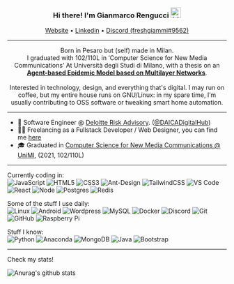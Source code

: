 
<h3 align="center">Hi there! I'm Gianmarco Rengucci <img src="https://user-images.githubusercontent.com/1303154/88677602-1635ba80-d120-11ea-84d8-d263ba5fc3c0.gif" width="24" alt="hi">
</h3>
<p align="center">
  <a href="https://freshgiammi.dev">Website</a> •
  <a href="https://www.linkedin.com/in/gianmarco-rengucci/">Linkedin</a> •
    <a href="https://discordapp.com/users/391674437696618497/">Discord (freshgiammi#9562)</a>
</p>

---
<p align="center">
Born in Pesaro but (self) made in Milan.<br>
I graduated with 102/110L in ‘Computer Science for New Media Communications’ At Università degli Studi di Milano, with a thesis on an  <a href="https://github.com/freshgiammi/tesi"><b>Agent-based Epidemic Model based on Multilayer Networks</b></a>.<br><br>
Interested in technology, design, and everything that's digital. 
I may run on coffee, but my entire house runs on GNU/Linux: in my spare time, I’m usually contributing to OSS software or tweaking smart home automation. 
</p>

---
- 💼 Software Engineer @ <a href="https://www2.deloitte.com/it/it/services/risk.html">Deloitte Risk Advisory</a>. (<a href="https://github.com/DAICADigitalHub">@DAICADigitalHub</a>)<br>
- 👨‍💻 Freelancing as a Fullstack Developer / Web Designer, you can find me <a href="https://freshgiammi.github.io">here</a><br>
- 🎓 Graduated in <a href="https://www.unimi.it/en/education/computer-science-new-media-communications">Computer Science for New Media Communications @ UniMI</a>, (2021, 102/110L)
---
Currently coding in: <br>
![JavaScript](https://img.shields.io/badge/-JavaScript-black?style=flat-square&logo=javascript)
![HTML5](https://img.shields.io/badge/-HTML5-E34F26?style=flat-square&logo=html5&logoColor=white)
![CSS3](https://img.shields.io/badge/-CSS3-1572B6?style=flat-square&logo=css3)
![Ant-Design](https://img.shields.io/badge/-AntDesign-%230170FE?style=flat-square&logo=ant-design&logoColor=white)
![TailwindCSS](https://img.shields.io/badge/tailwindcss-%2338B2AC.svg?style=flat-square&logo=tailwind-css&logoColor=white)
![VS Code](https://img.shields.io/badge/-VS%20Code-007ACC?style=flat-square&logo=visual-studio-code)
![React](https://img.shields.io/badge/-React-black?style=flat-square&logo=react&logoColor=61DAFB)
![Node](https://img.shields.io/badge/-Node.js-339933?style=flat-square&logo=node.js&logoColor=white)
![Postgres](https://img.shields.io/badge/postgres-%23316192.svg?style=flat-square&logo=postgresql&logoColor=white)
![Redis](https://img.shields.io/badge/redis-%23DD0031.svg?style=flat-square&logo=redis&logoColor=white)

Some of the stuff I use daily: <br>
![Linux](https://img.shields.io/badge/-Linux-FCC624?style=flat-square&logo=linux&logoColor=black)
![Android](https://img.shields.io/badge/Android-05150C?style=flat-square&logo=android)
![Wordpress](https://img.shields.io/badge/-Wordpress-blue?style=flat-square&logo=wordpress)
![MySQL](https://img.shields.io/badge/-MySQL-black?style=flat-square&logo=mysql&logoColor=white)
![Docker](https://img.shields.io/badge/-Docker-0db7ed?style=flat-square&logo=docker&logoColor=white)
![Discord](https://img.shields.io/badge/Discord-7289da?style=flat-square&logo=discord&logoColor=white)
![Git](https://img.shields.io/badge/-Git-f34f29?style=flat-square&logo=git&logoColor=white)
![GitHub](https://img.shields.io/badge/-GitHub-181717?style=flat-square&logo=github)
![Raspberry Pi](https://img.shields.io/badge/-Raspberry%20Pi-C51A4A?style=flat-square&logo=Raspberry-Pi)

Stuff I know: <br>
![Python](https://img.shields.io/badge/-Python-3776AB?style=flat-square&logo=Python&logoColor=white)
![Anaconda](https://img.shields.io/badge/-Anaconda-black?style=flat-square&logo=Anaconda)
![MongoDB](https://img.shields.io/badge/-MongoDB-black?style=flat-square&logo=mongodb)
![Java](https://img.shields.io/badge/-Java-orange?style=flat-square&logo=Java&logoColor=white)
![Bootstrap](https://img.shields.io/badge/-Bootstrap-563D7C?style=flat-square&logo=bootstrap)

---
Check my stats!

![Anurag's github stats](https://github-readme-stats.vercel.app/api?username=freshgiammi&count_private=true&show_icons=true&hide_border=true&include_all_commits=true&hide=issues,contribs)
<!--
[![Top Langs](https://github-readme-stats.vercel.app/api/top-langs/?username=freshgiammi&exclude_repo=android_hardware_qcom_camera,android_kernel_oneplus_msm8974,android_device_oneplus_bacon,gnome-shell-wsmatrix,mostritascabili_js&hide_border=true&langs_count=10&layout=compact)](https://github.com/anuraghazra/github-readme-stats)
-->
<!--
**freshgiammi/freshgiammi** is a ✨ _special_ ✨ repository because its `README.md` (this file) appears on your GitHub profile.

Here are some ideas to get you started:

- 🔭 I’m currently working on ...
- 🌱 I’m currently learning ...
- 👯 I’m looking to collaborate on ...
- 🤔 I’m looking for help with ...
- 💬 Ask me about ...
- 📫 How to reach me: ...
- 😄 Pronouns: ...
- ⚡ Fun fact: ...
-->

